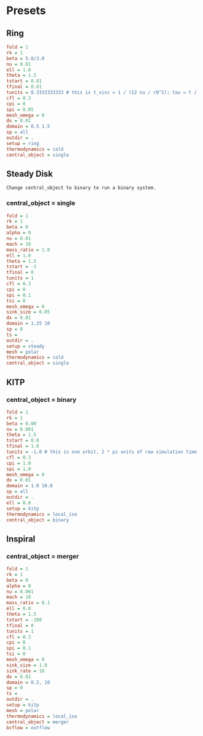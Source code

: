 # Presets

## Ring

```cfg title="ring.cfg"
fold = 1
rk = 1
beta = 5.0/3.0
nu = 0.01
ell = 1.0
theta = 1.5
tstart = 0.01
tfinal = 0.01
tunits = 8.3333333333 # this is t_visc = 1 / (12 nu / r0^2); tau = t / t_visc
cfl = 0.3
cpi = 0
spi = 0.05
mesh_omega = 0
dx = 0.01
domain = 0.5 1.5
sp = all
outdir = .
setup = ring
thermodynamics = cold
central_object = single
```

## Steady Disk

`Change central_object to binary to run a binary system.`

### central_object = single

```cfg title="steady.cfg"
fold = 1
rk = 1
beta = 0
alpha = 0
nu = 0.01
mach = 10
mass_ratio = 1.0
ell = 1.0
theta = 1.5
tstart = -1
tfinal = 0
tunits = 1
cfl = 0.3
cpi = 0
spi = 0.1
tsi = 0
mesh_omega = 0
sink_size = 0.05
dx = 0.01
domain = 1.25 10
sp = 0
ts =
outdir = .
setup = steady
mesh = polar
thermodynamics = cold
central_object = single
```

## KITP

### central_object = binary

```cfg title="santa_barbara.cfg"
fold = 1
rk = 1
beta = 0.00
nu = 0.001
theta = 1.5
tstart = 0.0
tfinal = 1.0
tunits = -1.0 # this is one orbit, 2 * pi units of raw simulation time
cfl = 0.3
cpi = 1.0
spi = 1.0
mesh_omega = 0
dx = 0.01
domain = 1.0 10.0
sp = all
outdir = .
ell = 0.0
setup = kitp
thermodynamics = local_iso
central_object = binary
```

## Inspiral

### central_object = merger

```cfg title="inspiral.cfg"
fold = 1
rk = 1
beta = 0
alpha = 0
nu = 0.001
mach = 10
mass_ratio = 0.1
ell = 0.0
theta = 1.5
tstart = -100
tfinal = 0
tunits = 1
cfl = 0.3
cpi = 0
spi = 0.1
tsi = 0
mesh_omega = 0
sink_size = 1.0
sink_rate = 10
dx = 0.01
domain = 0.2, 10
sp = 0
ts =
outdir = .
setup = kitp
mesh = polar
thermodynamics = local_iso
central_object = merger
bcflow = outflow
```